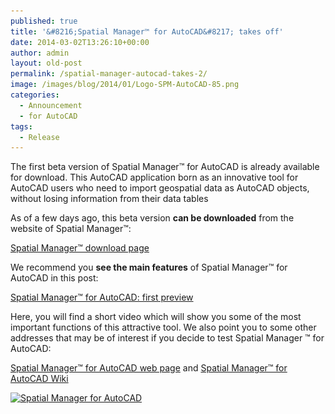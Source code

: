 ```yaml
---
published: true
title: '&#8216;Spatial Manager™ for AutoCAD&#8217; takes off'
date: 2014-03-02T13:26:10+00:00
author: admin
layout: old-post
permalink: /spatial-manager-autocad-takes-2/
image: /images/blog/2014/01/Logo-SPM-AutoCAD-85.png
categories:
  - Announcement
  - for AutoCAD
tags:
  - Release
---
```

The first beta version of Spatial Manager™ for AutoCAD is already available for download. This AutoCAD application born as an innovative tool for AutoCAD users who need to import geospatial data as AutoCAD objects, without losing information from their data tables<!--more-->

As of a few days ago, this beta version **can be downloaded** from the website of Spatial Manager™:

<a title="Spatial Manager™ download page" href="/downloads/" target="_blank" rel="nofollow">Spatial Manager™ download page</a>

We recommend you **see the main features** of Spatial Manager™ for AutoCAD in this post:

<a title="Spatial Manager™ for AutoCAD: first preview" href="/spatial-manager-autocad-first-preview/" target="_blank" rel="nofollow">Spatial Manager™ for AutoCAD: first preview</a>

Here, you will find a short video which will show you some of the most important functions of this attractive tool. We also point you to some other addresses that may be of interest if you decide to test Spatial Manager ™ for AutoCAD:

<a title="Spatial Manager™ for AutoCAD web page" href="/spm-forautocad/" target="_blank" rel="nofollow">Spatial Manager™ for AutoCAD web page</a> and <a title="Spatial Manager™ for AutoCAD Wiki" href="http://wiki.spatialmanager.com/index.php/Spatial_Manager%E2%84%A2_for_AutoCAD" target="_blank" rel="nofollow">Spatial Manager™ for AutoCAD Wiki</a>

<a href="/images/blog/2014/03/Spatial-Manager-for-AutoCAD.png" target="_blank" rel="nofollow"><img src="/images/blog/2014/03/Spatial-Manager-for-AutoCAD-300x168.png" alt="Spatial Manager for AutoCAD" width="300" height="168" srcset="/images/blog/2014/03/Spatial-Manager-for-AutoCAD-300x168.png 300w, /images/blog/2014/03/Spatial-Manager-for-AutoCAD-1024x576.png 1024w, /images/blog/2014/03/Spatial-Manager-for-AutoCAD-624x351.png 624w, /images/blog/2014/03/Spatial-Manager-for-AutoCAD.png 1280w" sizes="(max-width: 300px) 100vw, 300px" /></a>